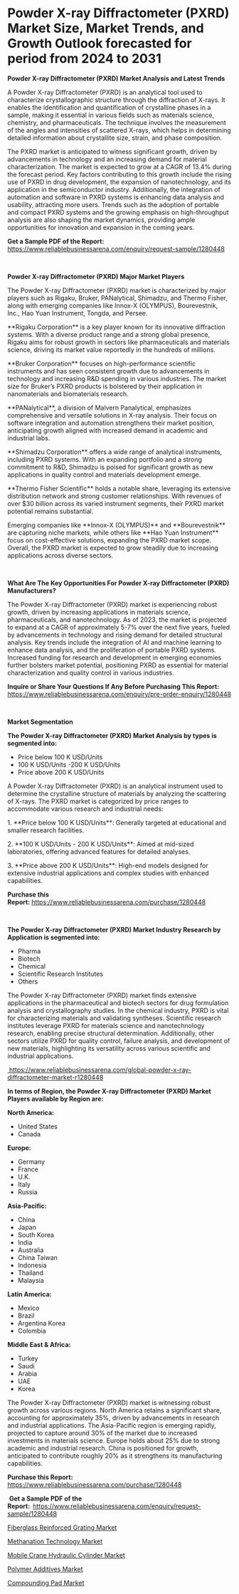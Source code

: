 <p><h1>Powder X-ray Diffractometer (PXRD) Market Size, Market Trends, and Growth Outlook forecasted for period from 2024 to 2031</h1></p><p><strong>Powder X-ray Diffractometer (PXRD) Market Analysis and Latest Trends</strong></p>
<p><p>A Powder X-ray Diffractometer (PXRD) is an analytical tool used to characterize crystallographic structure through the diffraction of X-rays. It enables the identification and quantification of crystalline phases in a sample, making it essential in various fields such as materials science, chemistry, and pharmaceuticals. The technique involves the measurement of the angles and intensities of scattered X-rays, which helps in determining detailed information about crystallite size, strain, and phase composition.</p><p>The PXRD market is anticipated to witness significant growth, driven by advancements in technology and an increasing demand for material characterization. The market is expected to grow at a CAGR of 13.4% during the forecast period. Key factors contributing to this growth include the rising use of PXRD in drug development, the expansion of nanotechnology, and its application in the semiconductor industry. Additionally, the integration of automation and software in PXRD systems is enhancing data analysis and usability, attracting more users. Trends such as the adoption of portable and compact PXRD systems and the growing emphasis on high-throughput analysis are also shaping the market dynamics, providing ample opportunities for innovation and expansion in the coming years.</p></p>
<p><strong>Get a Sample PDF of the Report:&nbsp;</strong> <a href="https://www.reliablebusinessarena.com/enquiry/request-sample/1280448?utm_campaign=1420&utm_medium=2&utm_source=Github&utm_content=ia&utm_term=10122024&utm_id=powder-x-ray-diffractometer-pxrd">https://www.reliablebusinessarena.com/enquiry/request-sample/1280448</a></p>
<p>&nbsp;</p>
<p><strong>Powder X-ray Diffractometer (PXRD) Major Market Players</strong></p>
<p><p>The Powder X-ray Diffractometer (PXRD) market is characterized by major players such as Rigaku, Bruker, PANalytical, Shimadzu, and Thermo Fisher, along with emerging companies like Innox-X (OLYMPUS), Bourevestnik, Inc., Hao Yuan Instrument, Tongda, and Persee. </p><p>**Rigaku Corporation** is a key player known for its innovative diffraction systems. With a diverse product range and a strong global presence, Rigaku aims for robust growth in sectors like pharmaceuticals and materials science, driving its market value reportedly in the hundreds of millions.</p><p>**Bruker Corporation** focuses on high-performance scientific instruments and has seen consistent growth due to advancements in technology and increasing R&D spending in various industries. The market size for Bruker’s PXRD products is bolstered by their application in nanomaterials and biomaterials research.</p><p>**PANalytical**, a division of Malvern Panalytical, emphasizes comprehensive and versatile solutions in X-ray analysis. Their focus on software integration and automation strengthens their market position, anticipating growth aligned with increased demand in academic and industrial labs.</p><p>**Shimadzu Corporation** offers a wide range of analytical instruments, including PXRD systems. With an expanding portfolio and a strong commitment to R&D, Shimadzu is poised for significant growth as new applications in quality control and materials development emerge.</p><p>**Thermo Fisher Scientific** holds a notable share, leveraging its extensive distribution network and strong customer relationships. With revenues of over $30 billion across its varied instrument segments, their PXRD market potential remains substantial.</p><p>Emerging companies like **Innox-X (OLYMPUS)** and **Bourevestnik** are capturing niche markets, while others like **Hao Yuan Instrument** focus on cost-effective solutions, expanding the PXRD market scope. Overall, the PXRD market is expected to grow steadily due to increasing applications across diverse sectors.</p></p>
<p>&nbsp;</p>
<p><strong>What Are The Key Opportunities For Powder X-ray Diffractometer (PXRD) Manufacturers?</strong></p>
<p><p>The Powder X-ray Diffractometer (PXRD) market is experiencing robust growth, driven by increasing applications in materials science, pharmaceuticals, and nanotechnology. As of 2023, the market is projected to expand at a CAGR of approximately 5-7% over the next five years, fueled by advancements in technology and rising demand for detailed structural analysis. Key trends include the integration of AI and machine learning to enhance data analysis, and the proliferation of portable PXRD systems. Increased funding for research and development in emerging economies further bolsters market potential, positioning PXRD as essential for material characterization and quality control in various industries.</p></p>
<p><strong>Inquire or Share Your Questions If Any Before Purchasing This Report:</strong> <a href="https://www.reliablebusinessarena.com/enquiry/pre-order-enquiry/1280448?utm_campaign=1420&utm_medium=2&utm_source=Github&utm_content=ia&utm_term=10122024&utm_id=powder-x-ray-diffractometer-pxrd">https://www.reliablebusinessarena.com/enquiry/pre-order-enquiry/1280448</a></p>
<p>&nbsp;</p>
<p><strong>Market Segmentation</strong></p>
<p><strong>The Powder X-ray Diffractometer (PXRD) Market Analysis by types is segmented into:</strong></p>
<p><ul><li>Price below 100 K USD/Units</li><li>100 K USD/Units -200 K USD/Units</li><li>Price above 200 K USD/Units</li></ul></p>
<p><p>A Powder X-ray Diffractometer (PXRD) is an analytical instrument used to determine the crystalline structure of materials by analyzing the scattering of X-rays. The PXRD market is categorized by price ranges to accommodate various research and industrial needs: </p><p>1. **Price below 100 K USD/Units**: Generally targeted at educational and smaller research facilities.</p><p>2. **100 K USD/Units - 200 K USD/Units**: Aimed at mid-sized laboratories, offering advanced features for detailed analyses.</p><p>3. **Price above 200 K USD/Units**: High-end models designed for extensive industrial applications and complex studies with enhanced capabilities.</p></p>
<p><strong>Purchase this Report:&nbsp;</strong><a href="https://www.reliablebusinessarena.com/purchase/1280448?utm_campaign=1420&utm_medium=2&utm_source=Github&utm_content=ia&utm_term=10122024&utm_id=powder-x-ray-diffractometer-pxrd">https://www.reliablebusinessarena.com/purchase/1280448</a></p>
<p>&nbsp;</p>
<p><strong>The Powder X-ray Diffractometer (PXRD) Market Industry Research by Application is segmented into:</strong></p>
<p><ul><li>Pharma</li><li>Biotech</li><li>Chemical</li><li>Scientific Research Institutes</li><li>Others</li></ul></p>
<p><p>The Powder X-ray Diffractometer (PXRD) market finds extensive applications in the pharmaceutical and biotech sectors for drug formulation analysis and crystallography studies. In the chemical industry, PXRD is vital for characterizing materials and validating syntheses. Scientific research institutes leverage PXRD for materials science and nanotechnology research, enabling precise structural determination. Additionally, other sectors utilize PXRD for quality control, failure analysis, and development of new materials, highlighting its versatility across various scientific and industrial applications.</p></p>
<p><a href="https://www.reliablebusinessarena.com/global-powder-x-ray-diffractometer-market-r1280448?utm_campaign=1420&utm_medium=2&utm_source=Github&utm_content=ia&utm_term=10122024&utm_id=powder-x-ray-diffractometer-pxrd">&nbsp;https://www.reliablebusinessarena.com/global-powder-x-ray-diffractometer-market-r1280448</a></p>
<p><strong>In terms of Region, the Powder X-ray Diffractometer (PXRD) Market Players available by Region are:</strong></p>
<p>
    <p> <strong> North America: </strong>
        <ul>
            <li>United States</li>
            <li>Canada</li>
        </ul>
        </p> 
    <p> <strong> Europe: </strong>
        <ul>
            <li>Germany</li>
            <li>France</li>
            <li>U.K.</li>
            <li>Italy</li>
            <li>Russia</li>
        </ul>
        </p> 
    <p> <strong> Asia-Pacific: </strong>
        <ul>
            <li>China</li>
            <li>Japan</li>
            <li>South Korea</li>
            <li>India</li>
            <li>Australia</li>
            <li>China Taiwan</li>
            <li>Indonesia</li>
            <li>Thailand</li>
            <li>Malaysia</li>
        </ul>
        </p> 
    <p> <strong> Latin America: </strong>
        <ul>
            <li>Mexico</li>
            <li>Brazil</li>
            <li>Argentina Korea</li>
            <li>Colombia</li>
        </ul>
        </p> 
    <p> <strong> Middle East & Africa: </strong>
        <ul>
            <li>Turkey</li>
            <li>Saudi</li>
            <li>Arabia</li>
            <li>UAE</li>
            <li>Korea</li>
        </ul>
    </p>
    </p>
<p><p>The Powder X-ray Diffractometer (PXRD) market is witnessing robust growth across various regions. North America retains a significant share, accounting for approximately 35%, driven by advancements in research and industrial applications. The Asia-Pacific region is emerging rapidly, projected to capture around 30% of the market due to increased investments in materials science. Europe holds about 25% due to strong academic and industrial research. China is positioned for growth, anticipated to contribute roughly 20% as it strengthens its manufacturing capabilities.</p></p>
<p><strong>Purchase this Report: </strong><a href="https://www.reliablebusinessarena.com/purchase/1280448?utm_campaign=1420&utm_medium=2&utm_source=Github&utm_content=ia&utm_term=10122024&utm_id=powder-x-ray-diffractometer-pxrd">https://www.reliablebusinessarena.com/purchase/1280448</a></p>
<p>&nbsp;<strong>Get a Sample PDF of the Report:&nbsp;&nbsp;</strong><a href="https://www.reliablebusinessarena.com/enquiry/request-sample/1280448?utm_campaign=1420&utm_medium=2&utm_source=Github&utm_content=ia&utm_term=10122024&utm_id=powder-x-ray-diffractometer-pxrd">https://www.reliablebusinessarena.com/enquiry/request-sample/1280448</a></p>
<p><strong></strong></p>
<p><p><a href="https://www.linkedin.com/pulse/fiberglass-reinforced-grating-market-analysis-highlights-growth-ulgwf?utm_campaign=1420&utm_medium=2&utm_source=Github&utm_content=ia&utm_term=10122024&utm_id=powder-x-ray-diffractometer-pxrd">Fiberglass Reinforced Grating Market</a></p><p><a href="https://www.linkedin.com/pulse/methanation-technology-market-forecast-2024-2031-trends-insights-vsmzf?utm_campaign=1420&utm_medium=2&utm_source=Github&utm_content=ia&utm_term=10122024&utm_id=powder-x-ray-diffractometer-pxrd">Methanation Technology Market</a></p><p><a href="https://github.com/willjis/Market-Research-Report-List-1/blob/main/mobile-crane-hydraulic-cylinder-market.md?utm_campaign=1420&utm_medium=2&utm_source=Github&utm_content=ia&utm_term=10122024&utm_id=powder-x-ray-diffractometer-pxrd">Mobile Crane Hydraulic Cylinder Market</a></p><p><a href="https://www.linkedin.com/pulse/market-dynamics-polymer-additives-key-trends-macroeconomic-8fd7f?utm_campaign=1420&utm_medium=2&utm_source=Github&utm_content=ia&utm_term=10122024&utm_id=powder-x-ray-diffractometer-pxrd">Polymer Additives Market</a></p><p><a href="https://www.linkedin.com/pulse/c-hannibex-sqmmf?utm_campaign=1420&utm_medium=2&utm_source=Github&utm_content=ia&utm_term=10122024&utm_id=powder-x-ray-diffractometer-pxrd">Compounding Pad Market</a></p></p>
